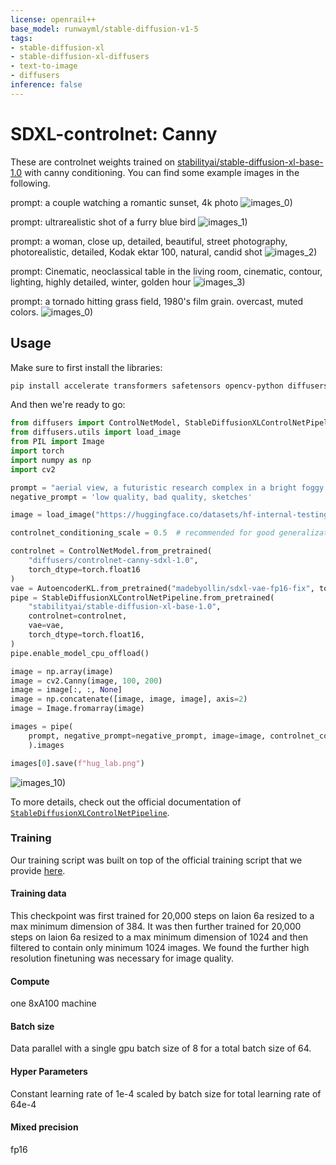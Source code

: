 ```yaml
---
license: openrail++
base_model: runwayml/stable-diffusion-v1-5
tags:
- stable-diffusion-xl
- stable-diffusion-xl-diffusers
- text-to-image
- diffusers
inference: false
---
```

    
# SDXL-controlnet: Canny

These are controlnet weights trained on [stabilityai/stable-diffusion-xl-base-1.0](https://huggingface.co/stabilityai/stable-diffusion-xl-base-1.0) with canny conditioning. You can find some example images in the following. 

prompt: a couple watching a romantic sunset, 4k photo
![images_0)](./out_couple.png)

prompt: ultrarealistic shot of a furry blue bird
![images_1)](./out_bird.png)

prompt: a woman, close up, detailed, beautiful, street photography, photorealistic, detailed, Kodak ektar 100, natural, candid shot
![images_2)](./out_women.png)

prompt: Cinematic, neoclassical table in the living room, cinematic, contour, lighting, highly detailed, winter, golden hour
![images_3)](./out_room.png)

prompt: a tornado hitting grass field, 1980's film grain. overcast, muted colors.
![images_0)](./out_tornado.png)

## Usage

Make sure to first install the libraries:

```bash
pip install accelerate transformers safetensors opencv-python diffusers
```

And then we're ready to go:

```python
from diffusers import ControlNetModel, StableDiffusionXLControlNetPipeline, AutoencoderKL
from diffusers.utils import load_image
from PIL import Image
import torch
import numpy as np
import cv2

prompt = "aerial view, a futuristic research complex in a bright foggy jungle, hard lighting"
negative_prompt = 'low quality, bad quality, sketches'

image = load_image("https://huggingface.co/datasets/hf-internal-testing/diffusers-images/resolve/main/sd_controlnet/hf-logo.png")

controlnet_conditioning_scale = 0.5  # recommended for good generalization

controlnet = ControlNetModel.from_pretrained(
    "diffusers/controlnet-canny-sdxl-1.0",
    torch_dtype=torch.float16
)
vae = AutoencoderKL.from_pretrained("madebyollin/sdxl-vae-fp16-fix", torch_dtype=torch.float16)
pipe = StableDiffusionXLControlNetPipeline.from_pretrained(
    "stabilityai/stable-diffusion-xl-base-1.0",
    controlnet=controlnet,
    vae=vae,
    torch_dtype=torch.float16,
)
pipe.enable_model_cpu_offload()

image = np.array(image)
image = cv2.Canny(image, 100, 200)
image = image[:, :, None]
image = np.concatenate([image, image, image], axis=2)
image = Image.fromarray(image)

images = pipe(
    prompt, negative_prompt=negative_prompt, image=image, controlnet_conditioning_scale=controlnet_conditioning_scale,
    ).images

images[0].save(f"hug_lab.png")
```

![images_10)](./out_hug_lab_7.png)

To more details, check out the official documentation of [`StableDiffusionXLControlNetPipeline`](https://huggingface.co/docs/diffusers/main/en/api/pipelines/controlnet_sdxl).

### Training

Our training script was built on top of the official training script that we provide [here](https://github.com/huggingface/diffusers/blob/main/examples/controlnet/README_sdxl.md). 

#### Training data
This checkpoint was first trained for 20,000 steps on laion 6a resized to a max minimum dimension of 384. 
It was then further trained for 20,000 steps on laion 6a resized to a max minimum dimension of 1024 and 
then filtered to contain only minimum 1024 images. We found the further high resolution finetuning was 
necessary for image quality.

#### Compute
one 8xA100 machine

#### Batch size
Data parallel with a single gpu batch size of 8 for a total batch size of 64.

#### Hyper Parameters
Constant learning rate of 1e-4 scaled by batch size for total learning rate of 64e-4

#### Mixed precision
fp16